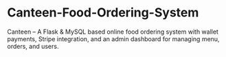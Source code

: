 # Canteen-Food-Ordering-System
Canteen – A Flask &amp; MySQL based online food ordering system with wallet payments, Stripe integration, and an admin dashboard for managing menu, orders, and users.
